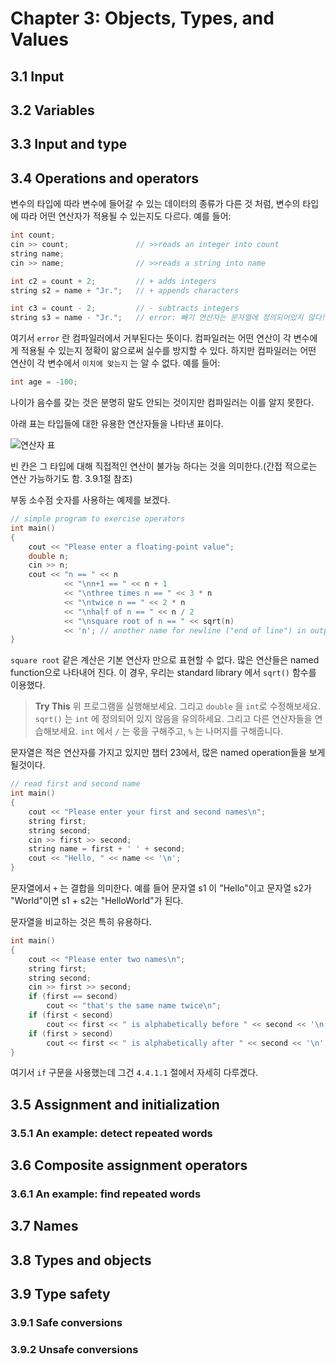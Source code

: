 # Chapter 3: Objects, Types, and Values 

## 3.1 Input

## 3.2 Variables

## 3.3 Input and type

## 3.4 Operations and operators

변수의 타입에 따라 변수에 들어갈 수 있는 데이터의 종류가 다른 것 처럼, 변수의 타입에 따라 어떤 연산자가 적용될 수 있는지도 다르다. 예를 들어:

```cpp
int count;
cin >> count;               // >>reads an integer into count
string name;
cin >> name;                // >>reads a string into name

int c2 = count + 2;         // + adds integers
string s2 = name + "Jr.";   // + appends characters

int c3 = count - 2;         // - subtracts integers
string s3 = name - "Jr.";   // error: 빼기 연산자는 문자열에 정의되어있지 않다!
``` 

여기서 `error` 란 컴파일러에서 거부된다는 뜻이다. 컴파일러는 어떤 연산이 각 변수에게 적용될 수 있는지 정확이 앎으로써 실수를 방지할 수 있다. 하지만 컴파일러는 어떤 연산이 각 변수에서 `이치에 맞는지` 는 알 수 없다. 예를 들어:

```cpp
int age = -100;
```

나이가 음수를 갖는 것은 분명히 말도 안되는 것이지만 컴파일러는 이를 알지 못한다. 

아래 표는 타입들에 대한 유용한 연산자들을 나타낸 표이다.

![연산자 표](/Wiki/wiki/images/ch03/operations.PNG)

빈 칸은 그 타입에 대해 직접적인 연산이 불가능 하다는 것을 의미한다.(간접 적으로는 연산 가능하기도 함. 3.9.1절 참조) 

부동 소수점 숫자를 사용하는 예제를 보겠다.

```cpp
// simple program to exercise operators
int main()
{
    cout << "Please enter a floating-point value";
    double n;
    cin >> n;
    cout << "n == " << n
		    << "\nn+1 == " << n + 1
		    << "\nthree times n == " << 3 * n
		    << "\ntwice n == " << 2 * n 
		    << "\nhalf of n == " << n / 2
		    << "\nsquare root of n == " << sqrt(n)
		    << 'n'; // another name for newline ("end of line") in output
}
```

`square root` 같은 계산은 기본 연산자 만으로 표현할 수 없다. 많은 연산들은 named function으로 나타내어 진다. 이 경우, 우리는 standard library 에서 `sqrt()` 함수를 이용했다. 

> **Try This**
> 위 프로그램을 실행해보세요. 그리고 `double` 을 `int`로 수정해보세요. `sqrt()` 는 `int` 에 정의되어 있지 않음을 유의하세요. 그리고 다른 연산자들을 연습해보세요. `int` 에서 `/` 는 몫을 구해주고, `%` 는 나머지를 구해줍니다. 

문자열은 적은 연산자를 가지고 있지만 챕터 23에서, 많은 named operation들을 보게 될것이다. 

```cpp
// read first and second name
int main() 
{
    cout << "Please enter your first and second names\n";
    string first;
    string second;
    cin >> first >> second;
    string name = first + ' ' + second;
    cout << "Hello, " << name << '\n';
}
```

문자열에서 `+` 는 결합을 의미한다. 예를 들어 문자열 s1 이 "Hello"이고 문자열 s2가 "World"이면 s1 + s2는 "HelloWorld"가 된다. 

문자열을 비교하는 것은 특히 유용하다.

```cpp
int main()
{
    cout << "Please enter two names\n";
    string first;
    string second;
    cin >> first >> second;
    if (first == second)
        cout << "that's the same name twice\n";
    if (first < second)
        cout << first << " is alphabetically before " << second << '\n';
    if (first > second)
        cout << first << " is alphabetically after " << second << '\n';
}
```

여기서 `if` 구문을 사용했는데 그건 `4.4.1.1` 절에서 자세히 다루겠다.

## 3.5 Assignment and initialization

### 3.5.1 An example: detect repeated words

## 3.6 Composite assignment operators

### 3.6.1 An example: find repeated words 

## 3.7 Names

## 3.8 Types and objects

## 3.9 Type safety 

### 3.9.1 Safe conversions

### 3.9.2 Unsafe conversions
